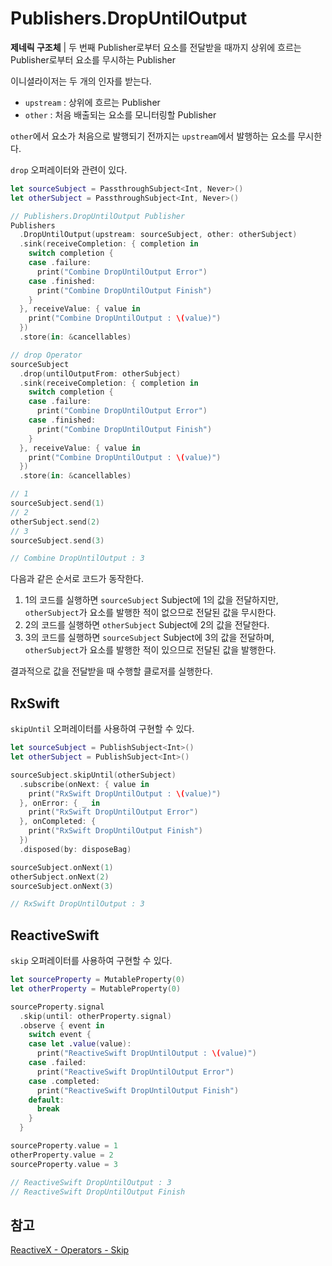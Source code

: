 # Publishers.DropUntilOutput

**제네릭 구조체** | 두 번째 Publisher로부터 요소를 전달받을 때까지 상위에 흐르는 Publisher로부터 요소를 무시하는 Publisher

이니셜라이저는 두 개의 인자를 받는다.

- `upstream` : 상위에 흐르는 Publisher
- `other` : 처음 배출되는 요소를 모니터링할 Publisher

`other`에서 요소가 처음으로 발행되기 전까지는 `upstream`에서 발행하는 요소를 무시한다.

`drop` 오퍼레이터와 관련이 있다.

```swift
let sourceSubject = PassthroughSubject<Int, Never>()
let otherSubject = PassthroughSubject<Int, Never>()

// Publishers.DropUntilOutput Publisher
Publishers
  .DropUntilOutput(upstream: sourceSubject, other: otherSubject)
  .sink(receiveCompletion: { completion in
    switch completion {
    case .failure:
      print("Combine DropUntilOutput Error")
    case .finished:
      print("Combine DropUntilOutput Finish")
    }
  }, receiveValue: { value in
    print("Combine DropUntilOutput : \(value)")
  })
  .store(in: &cancellables)

// drop Operator
sourceSubject
  .drop(untilOutputFrom: otherSubject)
  .sink(receiveCompletion: { completion in
    switch completion {
    case .failure:
      print("Combine DropUntilOutput Error")
    case .finished:
      print("Combine DropUntilOutput Finish")
    }
  }, receiveValue: { value in
    print("Combine DropUntilOutput : \(value)")
  })
  .store(in: &cancellables)

// 1
sourceSubject.send(1)
// 2
otherSubject.send(2)
// 3
sourceSubject.send(3)

// Combine DropUntilOutput : 3
```

다음과 같은 순서로 코드가 동작한다.

1. 1의 코드를 실행하면 `sourceSubject` Subject에 1의 값을 전달하지만, `otherSubject`가 요소를 발행한 적이 없으므로 전달된 값을 무시한다.
2. 2의 코드를 실행하면 `otherSubject` Subject에 2의 값을 전달한다.
3. 3의 코드를 실행하면 `sourceSubject` Subject에 3의 값을 전달하며, `otherSubject`가 요소를 발행한 적이 있으므로 전달된 값을 발행한다.

결과적으로 값을 전달받을 때 수행할 클로저를 실행한다.

## RxSwift

`skipUntil` 오퍼레이터를 사용하여 구현할 수 있다.

```swift
let sourceSubject = PublishSubject<Int>()
let otherSubject = PublishSubject<Int>()

sourceSubject.skipUntil(otherSubject)
  .subscribe(onNext: { value in
    print("RxSwift DropUntilOutput : \(value)")
  }, onError: { _ in
    print("RxSwift DropUntilOutput Error")
  }, onCompleted: {
    print("RxSwift DropUntilOutput Finish")
  })
  .disposed(by: disposeBag)

sourceSubject.onNext(1)
otherSubject.onNext(2)
sourceSubject.onNext(3)

// RxSwift DropUntilOutput : 3
```

## ReactiveSwift

`skip` 오퍼레이터를 사용하여 구현할 수 있다.

```swift
let sourceProperty = MutableProperty(0)
let otherProperty = MutableProperty(0)

sourceProperty.signal
  .skip(until: otherProperty.signal)
  .observe { event in
    switch event {
    case let .value(value):
      print("ReactiveSwift DropUntilOutput : \(value)")
    case .failed:
      print("ReactiveSwift DropUntilOutput Error")
    case .completed:
      print("ReactiveSwift DropUntilOutput Finish")
    default:
      break
    }
  }

sourceProperty.value = 1
otherProperty.value = 2
sourceProperty.value = 3

// ReactiveSwift DropUntilOutput : 3
// ReactiveSwift DropUntilOutput Finish
```

## 참고

[ReactiveX - Operators - Skip](http://reactivex.io/documentation/operators/skip.html)

